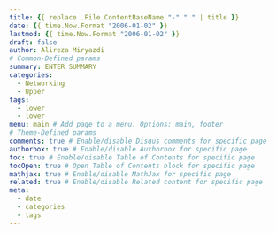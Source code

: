 ```yaml
---
title: {{ replace .File.ContentBaseName "-" " " | title }}
date: {{ time.Now.Format "2006-01-02" }}
lastmod: {{ time.Now.Format "2006-01-02" }}
draft: false
author: Alireza Miryazdi
# Common-Defined params
summary: ENTER SUMMARY
categories: 
  - Networking
  - Upper
tags: 
  - lower
  - lower
menu: main # Add page to a menu. Options: main, footer
# Theme-Defined params
comments: true # Enable/disable Disqus comments for specific page
authorbox: true # Enable/disable Authorbox for specific page
toc: true # Enable/disable Table of Contents for specific page
tocOpen: true # Open Table of Contents block for specific page
mathjax: true # Enable/disable MathJax for specific page
related: true # Enable/disable Related content for specific page
meta: 
  - date
  - categories
  - tags
---
```


